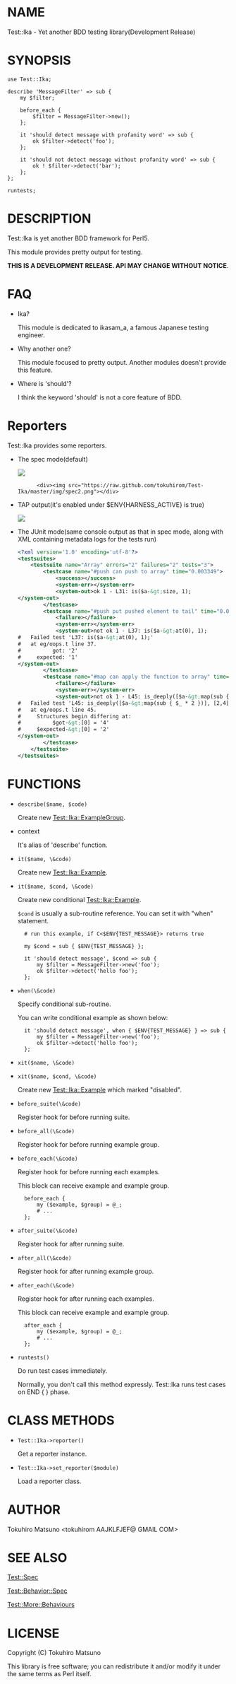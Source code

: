 # NAME

Test::Ika - Yet another BDD testing library(Development Release)

# SYNOPSIS

    use Test::Ika;

    describe 'MessageFilter' => sub {
        my $filter;

        before_each {
            $filter = MessageFilter->new();
        };

        it 'should detect message with profanity word' => sub {
            ok $filter->detect('foo');
        };

        it 'should not detect message without profanity word' => sub {
            ok ! $filter->detect('bar');
        };
    };

    runtests;

# DESCRIPTION

Test::Ika is yet another BDD framework for Perl5.

This module provides pretty output for testing.

__THIS IS A DEVELOPMENT RELEASE. API MAY CHANGE WITHOUT NOTICE__.

# FAQ

- Ika?

    This module is dedicated to ikasam\_a, a famous Japanese testing engineer.

- Why another one?

    This module focused to pretty output. Another modules doesn't provide this feature.

- Where is 'should'?

    I think the keyword 'should' is not a core feature of BDD.

# Reporters

Test::Ika provides some reporters.

- The spec mode(default)

    <div>
            <div><img src="https://raw.github.com/tokuhirom/Test-Ika/master/img/spec.png"></div>

            <div><img src="https://raw.github.com/tokuhirom/Test-Ika/master/img/spec2.png"></div>
    </div>

- TAP output(it's enabled under $ENV{HARNESS\_ACTIVE} is true)

    <div>
            <img src="https://raw.github.com/tokuhirom/Test-Ika/master/img/tap.png">
    </div>

- The JUnit mode(same console output as that in spec mode, along with XML containing metadata logs for the tests run)

    ```xml
    <?xml version='1.0' encoding='utf-8'?>
    <testsuites>
        <testsuite name="Array" errors="2" failures="2" tests="3">
            <testcase name="#push can push to array" time="0.003349">
                <success></success>
                <system-err></system-err>
                <system-out>ok 1 - L31: is($a-&gt;size, 1);
    </system-out>
            </testcase>
            <testcase name="#push put pushed element to tail" time="0.000649">
                <failure></failure>
                <system-err></system-err>
                <system-out>not ok 1 - L37: is($a-&gt;at(0), 1);
    #   Failed test 'L37: is($a-&gt;at(0), 1);'
    #   at eg/oops.t line 37.
    #          got: '2'
    #     expected: '1'
    </system-out>
            </testcase>
            <testcase name="#map can apply the function to array" time="0.000724">
                <failure></failure>
                <system-err></system-err>
                <system-out>not ok 1 - L45: is_deeply([$a-&gt;map(sub { $_ * 2 })], [2,4]);
    #   Failed test 'L45: is_deeply([$a-&gt;map(sub { $_ * 2 })], [2,4]);'
    #   at eg/oops.t line 45.
    #     Structures begin differing at:
    #          $got-&gt;[0] = '4'
    #     $expected-&gt;[0] = '2'
    </system-out>
            </testcase>
        </testsuite>
    </testsuites>
    ```

# FUNCTIONS

- `describe($name, $code)`

    Create new [Test::Ika::ExampleGroup](https://metacpan.org/pod/Test::Ika::ExampleGroup).

- context

    It's alias of 'describe' function.

- `it($name, \&code)`

    Create new [Test::Ika::Example](https://metacpan.org/pod/Test::Ika::Example).

- `it($name, $cond, \&code)`

    Create new conditional [Test::Ika::Example](https://metacpan.org/pod/Test::Ika::Example).

    `$cond` is usually a sub-routine reference.
    You can set it with "when" statement.

        # run this example, if C<$ENV{TEST_MESSAGE}> returns true

        my $cond = sub { $ENV{TEST_MESSAGE} };

        it 'should detect message', $cond => sub {
            my $filter = MessageFilter->new('foo');
            ok $filter->detect('hello foo');
        };

- `when(\&code)`

    Specify conditional sub-routine.

    You can write conditional example as shown below:

        it 'should detect message', when { $ENV{TEST_MESSAGE} } => sub {
            my $filter = MessageFilter->new('foo');
            ok $filter->detect('hello foo');
        };

- `xit($name, \&code)`
- `xit($name, $cond, \&code)`

    Create new [Test::Ika::Example](https://metacpan.org/pod/Test::Ika::Example) which marked "disabled".

- `before_suite(\&code)`

    Register hook for before running suite.

- `before_all(\&code)`

    Register hook for before running example group.

- `before_each(\&code)`

    Register hook for before running each examples.

    This block can receive example and example group.

        before_each {
            my ($example, $group) = @_;
            # ...
        };

- `after_suite(\&code)`

    Register hook for after running suite.

- `after_all(\&code)`

    Register hook for after running example group.

- `after_each(\&code)`

    Register hook for after running each examples.

    This block can receive example and example group.

        after_each {
            my ($example, $group) = @_;
            # ...
        };

- `runtests()`

    Do run test cases immediately.

    Normally, you don't call this method expressly. Test::Ika runs test cases on END { } phase.

# CLASS METHODS

- `Test::Ika->reporter()`

    Get a reporter instance.

- `Test::Ika->set_reporter($module)`

    Load a reporter class.

# AUTHOR

Tokuhiro Matsuno <tokuhirom AAJKLFJEF@ GMAIL COM>

# SEE ALSO

[Test::Spec](https://metacpan.org/pod/Test::Spec)

[Test::Behavior::Spec](https://metacpan.org/pod/Test::Behavior::Spec)

[Test::More::Behaviours](https://metacpan.org/pod/Test::More::Behaviours)

# LICENSE

Copyright (C) Tokuhiro Matsuno

This library is free software; you can redistribute it and/or modify
it under the same terms as Perl itself.
